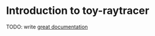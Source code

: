 # Introduction to toy-raytracer

TODO: write [great documentation](http://jacobian.org/writing/great-documentation/what-to-write/)

